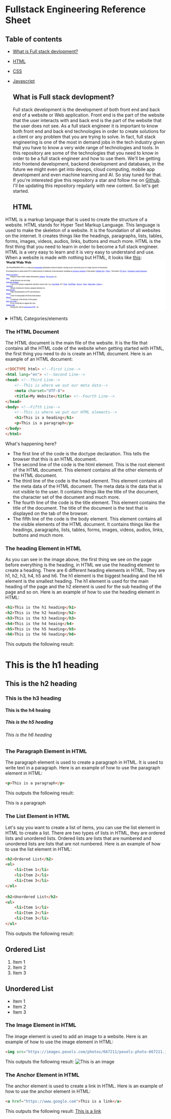 # Fullstack Engineering Reference Sheet

## Table of contents

- [What is Full stack devlopment?](##What-is-Full-stack-devlopment?)
- [HTML](#HTML)
- [CSS](#CSS)
- [Javascript](#JavaScript)

    ## What is Full stack devlopment?

    Full stack development is the development of both front end and back end of a website or Web application. Front end is the part of the website that the user interacts with and back end is the part of the website that the user does not see. As a full stack engineer it is important to know both front end and back end technologies in order to create solutions for a client or any problem that you are trying to solve. In fact, full stack engineering is one of the most in demand jobs in the tech industry given that you have to know a very wide range of technologies and tools. In this repository are some of the technologies that you need to know in order to be a full stack engineer and how to use them. We'll be getting into frontend development, backend development and databases, in the future we might even get into devops, cloud computing, mobile app development and even machine learning and AI. So stay tuned for that. If you're interested give this repository a star and follow me on [Github](https://github.com/UbaidRussell). I'll be updating this repository regularly with new content. So let's get started.

    ## HTML

HTML is a markup language that is used to create the structure of a website. HTML stands for Hyper Text Markup Language. This language is used to make the skeleton of a website. It is the foundation of all websites on the internet. It creates things like the headings, paragraphs, lists, tables, forms, images, videos, audios, links, buttons and much more. HTML is the first thing that you need to learn in order to become a full stack engineer. HTML is a very easy  to learn and it is very easy to understand and use. When a website is made with nothing but HTML, it looks like [this](https://info.cern.ch/hypertext/WWW/TheProject.html): ![This is the first website that was ever created and it was made with HTML only.](./images/Webiste%20with%20only%20HTML.png)

<details>
<summary>HTML Categories/elements</summary>
<br>
    You can use this to direct yourself to the section you want to learn about.
<br><br>
<pre>

- [The HTML Document](### The-HTML-Document)
- [The heading Element in HTML](### The-heading-Element-in-HTML)
</pre>
</details>

### The HTML Document

The HTML document is the main file of the website. It is the file that contains all the HTML code of the website when getting started with HTML, the first thing you need to do is create an HTML document. Here is an example of an HTML document:

```html
<!DOCTYPE html> <!--First Line-->
<html lang="en"> <!--Second Line-->
<head> <!--Third Line-->
    <!--This is where we out our meta data-->
    <meta charset="UTF-8">
    <title>My Website</title> <!--Fourth Line-->
</head>
<body> <!--Fifth Line-->
    <!--This is where we put our HTML elements-->
    <h1>This is a heading</h1>
    <p>This is a paragraph</p> 
</body>
</html>
```
What's happening here?
- The first line of the code is the doctype declaration. This tells the browser that this is an HTML document.
- The second line of the code is the html element. This is the root element of the HTML document. This element contains all the other elements of the HTML document.
- The third line of the code is the head element. This element contains all the meta data of the HTML document. The meta data is the data that is not visible to the user. It contains things like the title of the document, the character set of the document and much more.
- The fourth line of the code is the title element. This element contains the title of the document. The title of the document is the text that is displayed on the tab of the browser.
- The fifth line of the code is the body element. This element contains all the visible elements of the HTML document. It contains things like the headings, paragraphs, lists, tables, forms, images, videos, audios, links, buttons and much more.

### The heading Element in HTML
As you can see in the image above, the first thing we see on the page before everything is the heading, in HTML we use the heading element to create a heading. There are 6 different heading elements in HTML. They are h1, h2, h3, h4, h5 and h6. The h1 element is the biggest heading and the h6 element is the smallest heading. The h1 element is used for the main heading of the page and the h2 element is used for the sub heading of the page and so on. Here is an example of how to use the heading element in HTML:

```html
<h1>This is the h1 heading</h1>
<h2>This is the h2 heading</h2>
<h3>This is the h3 heading</h3>
<h4>This is the h4 heaing</h4>
<h5>This is the h5 heading</h5>
<h6>This is the h6 heading</h6>
```
This outputs the following result:
<h1>This is the h1 heading</h1>
<h2>This is the h2 heading</h2>
<h3>This is the h3 heading</h3>
<h4>This is the h4 heaing</h4>
<h5>This is the h5 heading</h5>
<h6>This is the h6 heading</h6>


### The Paragraph Element in HTML

The paragraph element is used to create a paragraph in HTML. It is used to write text in a paragraph. Here is an example of how to use the paragraph element in HTML:

```html 
<p>This is a paragraph</p>
```
This outputs the following result:
<p>This is a paragraph</p>

### The List Element in HTML
Let's say you want to create a list of items, you can use the list element in HTML to create a list. There are two types of lists in HTML, they are ordered lists and unordered lists. Ordered lists are lists that are numbered and unordered lists are lists that are not numbered. Here is an example of how to use the list element in HTML:

```html 
<h2>Ordered List</h2>
<ol>
    <li>Item 1</li>
    <li>Item 2</li>
    <li>Item 3</li>
</ol>  

<h2>Unordered List</h2>
<ul>
    <li>Item 1</li>
    <li>Item 2</li>
    <li>Item 3</li>
</ul>
```
This outputs the following result:
<h2>Ordered List</h2>
<ol>
    <li>Item 1</li>
    <li>Item 2</li>
    <li>Item 3</li>
</ol>
<h2>Unordered List</h2>
<ul>
    <li>Item 1</li>
    <li>Item 2</li>
    <li>Item 3</li>
</ul>

### The Image Element in HTML
The image element is used to add an image to a website. Here is an example of how to use the image element in HTML:

```html
<img src="https://images.pexels.com/photos/667211/pexels-photo-667211.jpeg" alt="This is an image">
```
This outputs the following result:
<img src="https://images.pexels.com/photos/667211/pexels-photo-667211.jpeg" alt="This is an image">

### The Anchor Element in HTML
The anchor element is used to create a link in HTML. Here is an example of how to use the anchor element in HTML:

```html
<a href="https://www.google.com">This is a link</a>
```
This outputs the following result:
<a href="https://www.google.com">This is a link</a>


